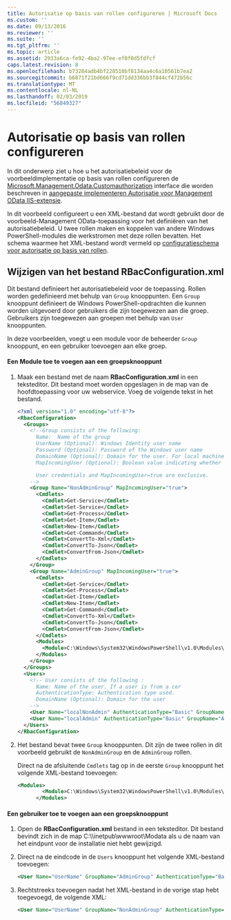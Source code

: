 ```yaml
---
title: Autorisatie op basis van rollen configureren | Microsoft Docs
ms.custom: ''
ms.date: 09/13/2016
ms.reviewer: ''
ms.suite: ''
ms.tgt_pltfrm: ''
ms.topic: article
ms.assetid: 2933a6ca-fe92-4ba2-97ee-ef0f0d5fdfcf
caps.latest.revision: 8
ms.openlocfilehash: b73284adb4bf228510bf8134aa4c6a10561b7ea2
ms.sourcegitcommit: b6871f21bd666f9cd71dd336bb3f844cf472b56c
ms.translationtype: MT
ms.contentlocale: nl-NL
ms.lasthandoff: 02/03/2019
ms.locfileid: "56849327"
---
```

# <a name="configuring-role-based-authorization"></a>Autorisatie op basis van rollen configureren

In dit onderwerp ziet u hoe u het autorisatiebeleid voor de voorbeeldimplementatie op basis van rollen configureren de [Microsoft.Management.Odata.Customauthorization](/dotnet/api/Microsoft.Management.Odata.CustomAuthorization) interface die worden beschreven in [aangepaste implementeren Autorisatie voor Management OData IIS-extensie](./implementing-custom-authorization-for-a-management-odata-web-service.md).

In dit voorbeeld configureert u een XML-bestand dat wordt gebruikt door de voorbeeld-Management OData-toepassing voor het definiëren van het autorisatiebeleid. U twee rollen maken en koppelen van andere Windows PowerShell-modules die werkstromen met deze rollen bevatten. Het schema waarmee het XML-bestand wordt vermeld op [configuratieschema voor autorisatie op basis van rollen](./role-based-authorization-configuration-schema.md).

## <a name="modifying-the-rbacconfigurationxml-file"></a>Wijzigen van het bestand RBacConfiguration.xml

Dit bestand definieert het autorisatiebeleid voor de toepassing. Rollen worden gedefinieerd met behulp van `Group` knooppunten. Een `Group` knooppunt definieert de Windows PowerShell-opdrachten die kunnen worden uitgevoerd door gebruikers die zijn toegewezen aan die groep. Gebruikers zijn toegewezen aan groepen met behulp van `User` knooppunten.

In deze voorbeelden, voegt u een module voor de beheerder `Group` knooppunt, en een gebruiker toevoegen aan elke groep.

#### <a name="adding-a-module-to-a-group-node"></a>Een Module toe te voegen aan een groepsknooppunt

1. Maak een bestand met de naam **RBacConfiguration.xml** in een teksteditor. Dit bestand moet worden opgeslagen in de map van de hoofdtoepassing voor uw webservice. Voeg de volgende tekst in het bestand.

   ```xml
   <?xml version="1.0" encoding="utf-8"?>
   <RbacConfiguration>
     <Groups>
       <!--Group consists of the following:
         Name:  Name of the group
         UserName (Optional): Windows Identity user name
         Password (Optional): Password of the Windows user name
         DomainName (Optional): Domain for the user. For local machine account either do not include them or give the machine name. Do not give empty string
         MapIncomingUser (Optional): Boolean value indicating whether to execute cmdlet in the context of network client.

         User credentials and MapIncomingUser=true are exclusive.
       -->
       <Group Name="NonAdminGroup" MapIncomingUser="true">
         <Cmdlets>
           <Cmdlet>Get-Service</Cmdlet>
           <Cmdlet>Set-Service</Cmdlet>
           <Cmdlet>Get-Process</Cmdlet>
           <Cmdlet>Get-Item</Cmdlet>
           <Cmdlet>New-Item</Cmdlet>
           <Cmdlet>Get-Command</Cmdlet>
           <Cmdlet>ConvertTo-Xml</Cmdlet>
           <Cmdlet>ConvertTo-Json</Cmdlet>
           <Cmdlet>ConvertFrom-Json</Cmdlet>
         </Cmdlets>
       </Group>
       <Group Name="AdminGroup" MapIncomingUser="true">
         <Cmdlets>
           <Cmdlet>Get-Service</Cmdlet>
           <Cmdlet>Get-Process</Cmdlet>
           <Cmdlet>Get-Item</Cmdlet>
           <Cmdlet>New-Item</Cmdlet>
           <Cmdlet>Get-Command</Cmdlet>
           <Cmdlet>ConvertTo-Xml</Cmdlet>
           <Cmdlet>ConvertTo-Json</Cmdlet>
           <Cmdlet>ConvertFrom-Json</Cmdlet>
         </Cmdlets>
         <Modules>
           <Module>C:\Windows\System32\WindowsPowerShell\v1.0\Modules\ServerManager\ServerManager.psd1</Module>
         </Modules>
       </Group>
     </Groups>
     <Users>
       <!-- User consists of the following :
         Name: Name of the user. If a user is from a cer
         AuthenticationType: Authentication type used.
         DomainName (Optional): Domain for the user
       -->
       <User Name="localNonAdmin" AuthenticationType="Basic" GroupName="NonAdminGroup" />
       <User Name="localAdmin" AuthenticationType="Basic" GroupName="AdminGroup" />
     </Users>
   </RbacConfiguration>
   ```

2. Het bestand bevat twee `Group` knooppunten. Dit zijn de twee rollen in dit voorbeeld gebruikt de `NonAdminGroup` en de `AdminGroup` rollen.

   Direct na de afsluitende `Cmdlets` tag op in de eerste `Group` knooppunt het volgende XML-bestand toevoegen:

   ```xml
   <Modules>
           <Module>C:\Windows\System32\WindowsPowerShell\v1.0\Modules\ServerManager\ServerManager.psd1</Module>
         </Modules>
   ```

#### <a name="adding-a-user-to-a-group-node"></a>Een gebruiker toe te voegen aan een groepsknooppunt

1. Open de **RBacConfiguration.xml** bestand in een teksteditor. Dit bestand bevindt zich in de map C:\\\inetpub\wwwroot\Modata als u de naam van het eindpunt voor de installatie niet hebt gewijzigd.

2. Direct na de eindcode in de `Users` knooppunt het volgende XML-bestand toevoegen:

   ```xml
   <User Name="UserName" GroupName="AdminGroup" AuthenticationType="Basic" DomainName="DomainName"/>
   ```

3. Rechtstreeks toevoegen nadat het XML-bestand in de vorige stap hebt toegevoegd, de volgende XML:

   ```xml
   <User Name="UserName" GroupName="NonAdminGroup" AuthenticationType="Basic" DomainName="DomainName"/>
   ```